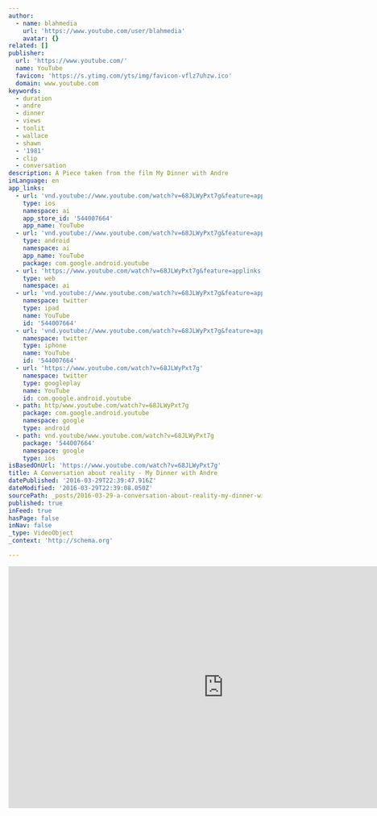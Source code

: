 ```yaml
---
author:
  - name: blahmedia
    url: 'https://www.youtube.com/user/blahmedia'
    avatar: {}
related: []
publisher:
  url: 'https://www.youtube.com/'
  name: YouTube
  favicon: 'https://s.ytimg.com/yts/img/favicon-vflz7uhzw.ico'
  domain: www.youtube.com
keywords:
  - duration
  - andre
  - dinner
  - views
  - tonlit
  - wallace
  - shawn
  - '1981'
  - clip
  - conversation
description: A Piece taken from the film My Dinner with Andre
inLanguage: en
app_links:
  - url: 'vnd.youtube://www.youtube.com/watch?v=68JLWyPxt7g&feature=applinks'
    type: ios
    namespace: ai
    app_store_id: '544007664'
    app_name: YouTube
  - url: 'vnd.youtube://www.youtube.com/watch?v=68JLWyPxt7g&feature=applinks'
    type: android
    namespace: ai
    app_name: YouTube
    package: com.google.android.youtube
  - url: 'https://www.youtube.com/watch?v=68JLWyPxt7g&feature=applinks'
    type: web
    namespace: ai
  - url: 'vnd.youtube://www.youtube.com/watch?v=68JLWyPxt7g&feature=applinks'
    namespace: twitter
    type: ipad
    name: YouTube
    id: '544007664'
  - url: 'vnd.youtube://www.youtube.com/watch?v=68JLWyPxt7g&feature=applinks'
    namespace: twitter
    type: iphone
    name: YouTube
    id: '544007664'
  - url: 'https://www.youtube.com/watch?v=68JLWyPxt7g'
    namespace: twitter
    type: googleplay
    name: YouTube
    id: com.google.android.youtube
  - path: http/www.youtube.com/watch?v=68JLWyPxt7g
    package: com.google.android.youtube
    namespace: google
    type: android
  - path: vnd.youtube/www.youtube.com/watch?v=68JLWyPxt7g
    package: '544007664'
    namespace: google
    type: ios
isBasedOnUrl: 'https://www.youtube.com/watch?v=68JLWyPxt7g'
title: A Conversation about reality - My Dinner with Andre
datePublished: '2016-03-29T22:39:47.916Z'
dateModified: '2016-03-29T22:39:08.050Z'
sourcePath: _posts/2016-03-29-a-conversation-about-reality-my-dinner-with-andre.md
published: true
inFeed: true
hasPage: false
inNav: false
_type: VideoObject
_context: 'http://schema.org'

---
```

<iframe src="https://cdn.embedly.com/widgets/media.html?src=https%3A%2F%2Fwww.youtube.com%2Fembed%2F68JLWyPxt7g%3Ffeature%3Doembed&amp;url=https%3A%2F%2Fwww.youtube.com%2Fwatch%3Fv%3D68JLWyPxt7g&amp;image=https%3A%2F%2Fi.ytimg.com%2Fvi%2F68JLWyPxt7g%2Fhqdefault.jpg&amp;key=b7d04c9b404c499eba89ee7072e1c4f7&amp;type=text%2Fhtml&amp;schema=youtube" width="854" height="480" scrolling="no" frameborder="0" allowfullscreen="allowfullscreen" style=""></iframe>